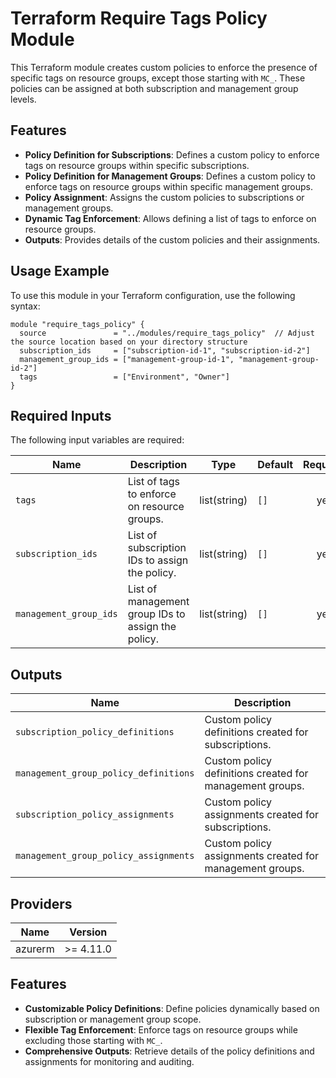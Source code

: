 
# Terraform Require Tags Policy Module

This Terraform module creates custom policies to enforce the presence of specific tags on resource groups, except those starting with `MC_`. These policies can be assigned at both subscription and management group levels.

## Features

- **Policy Definition for Subscriptions**: Defines a custom policy to enforce tags on resource groups within specific subscriptions.
- **Policy Definition for Management Groups**: Defines a custom policy to enforce tags on resource groups within specific management groups.
- **Policy Assignment**: Assigns the custom policies to subscriptions or management groups.
- **Dynamic Tag Enforcement**: Allows defining a list of tags to enforce on resource groups.
- **Outputs**: Provides details of the custom policies and their assignments.

## Usage Example

To use this module in your Terraform configuration, use the following syntax:

```hcl
module "require_tags_policy" {
  source               = "../modules/require_tags_policy"  // Adjust the source location based on your directory structure
  subscription_ids     = ["subscription-id-1", "subscription-id-2"]
  management_group_ids = ["management-group-id-1", "management-group-id-2"]
  tags                 = ["Environment", "Owner"]
}
```

## Required Inputs

The following input variables are required:

| Name                  | Description                                           | Type           | Default | Required |
|-----------------------|-------------------------------------------------------|----------------|---------|:--------:|
| `tags`               | List of tags to enforce on resource groups.           | list(string)   | `[]`    | yes      |
| `subscription_ids`    | List of subscription IDs to assign the policy.        | list(string)   | `[]`    | yes      |
| `management_group_ids`| List of management group IDs to assign the policy.    | list(string)   | `[]`    | yes      |

## Outputs

| Name                                   | Description                                                      |
|----------------------------------------|------------------------------------------------------------------|
| `subscription_policy_definitions`      | Custom policy definitions created for subscriptions.             |
| `management_group_policy_definitions`  | Custom policy definitions created for management groups.         |
| `subscription_policy_assignments`      | Custom policy assignments created for subscriptions.             |
| `management_group_policy_assignments`  | Custom policy assignments created for management groups.         |

## Providers

| Name     | Version  |
|----------|----------|
| azurerm  | >= 4.11.0 |

## Features

- **Customizable Policy Definitions**: Define policies dynamically based on subscription or management group scope.
- **Flexible Tag Enforcement**: Enforce tags on resource groups while excluding those starting with `MC_`.
- **Comprehensive Outputs**: Retrieve details of the policy definitions and assignments for monitoring and auditing.
